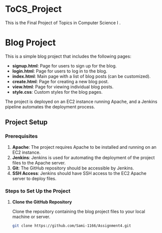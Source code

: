 # ToCS_Project
This is the Final Project of Topics in Computer Science I .
# Blog Project

This is a simple blog project that includes the following pages:

- **signup.html**: Page for users to sign up for the blog.
- **login.html**: Page for users to log in to the blog.
- **index.html**: Main page with a list of blog posts (can be customized).
- **create.html**: Page for creating a new blog post.
- **view.html**: Page for viewing individual blog posts.
- **style.css**: Custom styles for the blog pages.

The project is deployed on an EC2 instance running Apache, and a Jenkins pipeline automates the deployment process.

## Project Setup

### Prerequisites

1. **Apache**: The project requires Apache to be installed and running on an EC2 instance.
2. **Jenkins**: Jenkins is used for automating the deployment of the project files to the Apache server.
3. **Git**: The GitHub repository should be accessible by Jenkins.
4. **SSH Access**: Jenkins should have SSH access to the EC2 Apache server to deploy files.

### Steps to Set Up the Project

1. **Clone the GitHub Repository**

   Clone the repository containing the blog project files to your local machine or server.

   ```bash
   git clone https://github.com/Sami-1166/Assignment4.git
